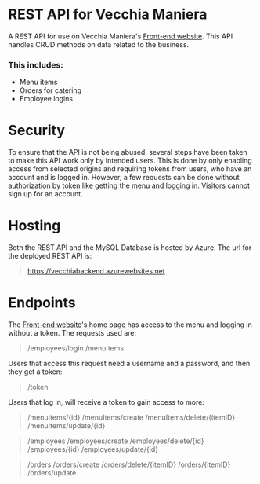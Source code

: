 # REST API for Vecchia Maniera
A REST API for use on Vecchia Maniera's [Front-end website](https://vecchia-78929.web.app/). This API handles CRUD methods on data related to the business. 
### This includes:

* Menu items
* Orders for catering
* Employee logins

# Security
To ensure that the API is not being abused, several steps have been taken to make this API work only by intended users.
This is done by only enabling access from selected origins and requiring tokens from users, who have an account and is logged in.
However, a few requests can be done without authorization by token like getting the menu and logging in. 
Visitors cannot sign up for an account.

# Hosting
Both the REST API and the MySQL Database is hosted by Azure. The url for the deployed REST API is:
>https://vecchiabackend.azurewebsites.net


# Endpoints
The [Front-end website](https://vecchia-78929.web.app/)'s home page has access to the menu and logging in without a token. The requests used are:
> /employees/login
> /menuItems

Users that access this request need a username and a password, and then they get a token:
> /token

Users that log in, will receive a token to gain access to more:
> /menuItems/{id}
> /menuItems/create
> /menuItems/delete/{itemID}
> /menuItems/update/{id}

> /employees
> /employees/create
> /employees/delete/{id}
> /employees/{id}
> /employees/update/{id}

> /orders
> /orders/create
> /orders/delete/{itemID}
> /orders/{itemID}
> /orders/update



